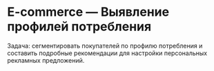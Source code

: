 # E-commerce — Выявление профилей потребления

Задача: сегментировать покупателей по профилю потребления и составить подробные рекомендации для настройки персональных рекламных предложений.
